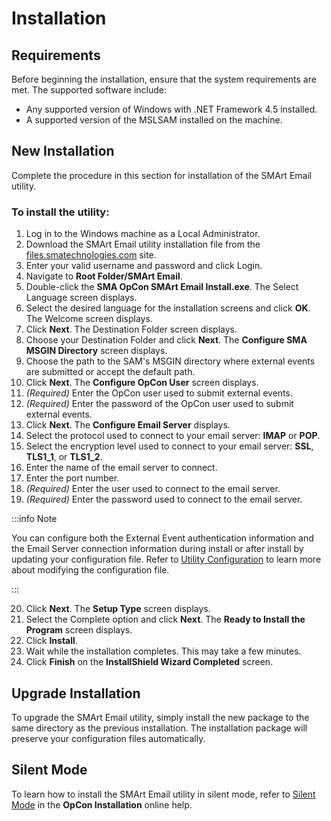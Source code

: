 # Installation

## Requirements

Before beginning the installation, ensure that the system requirements are met. The supported software include:

* Any supported version of Windows with .NET Framework 4.5 installed.
* A supported version of the MSLSAM installed on the machine.

## New Installation

Complete the procedure in this section for installation of the SMArt Email utility.

### To install the utility:

1. Log in to the Windows machine as a Local Administrator.
2. Download the SMArt Email utility installation file from the [files.smatechnologies.com](https://files.smatechnologies.com/)  site.
3. Enter your valid username and password and click Login.
4. Navigate to **Root Folder/SMArt Email**.
5. Double-click the **SMA OpCon SMArt Email Install.exe**. The Select Language screen displays.
6. Select the desired language for the installation screens and click **OK**. The Welcome screen displays.
7. Click **Next**. The Destination Folder screen displays.
8. Choose your Destination Folder and click **Next**. The **Configure SMA MSGIN Directory** screen displays.
9. Choose the path to the SAM's MSGIN directory where external events are submitted or accept the default path.
10. Click **Next**. The **Configure OpCon User** screen displays.
11. *(Required)* Enter the OpCon user used to submit external events.
12. *(Required)* Enter the password of the OpCon user used to submit external events.
13. Click **Next**. The **Configure Email Server** displays.
14. Select the protocol used to connect to your email server: **IMAP** or **POP**.
15. Select the encryption level used to connect to your email server: **SSL**, **TLS1_1**, or **TLS1_2**.
16. Enter the name of the email server to connect.
17. Enter the port number.
18. *(Required)* Enter the user used to connect to the email server.
19. *(Required)* Enter the password used to connect to the email server.

:::info Note 

You can configure both the External Event authentication information and the Email Server connection information during install or after install by updating your configuration file. Refer to [Utility Configuration](/configuration) to learn more about modifying the configuration file.

:::

20. Click **Next**. The **Setup Type** screen displays.
21. Select the Complete option and click **Next**. The **Ready to Install the Program** screen displays.
22. Click **Install**.
23. Wait while the installation completes. This may take a few minutes.
24. Click **Finish** on the **InstallShield Wizard Completed** screen.

## Upgrade Installation
To upgrade the SMArt Email utility, simply install the new package to the same directory as the previous installation. The installation package will preserve your configuration files automatically.

## Silent Mode

To learn how to install the SMArt Email utility in silent mode, refer to [Silent Mode](https://help.smatechnologies.com/opcon/core/installation/components#silent-mode) in the **OpCon Installation** online help.